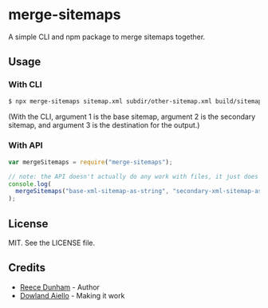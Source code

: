 # merge-sitemaps

A simple CLI and npm package to merge sitemaps together.

## Usage

### With CLI

```bash
$ npx merge-sitemaps sitemap.xml subdir/other-sitemap.xml build/sitemap.xml
```

(With the CLI, argument 1 is the base sitemap, argument 2 is the secondary sitemap, and argument 3 is the destination for the output.)

### With API

```js
var mergeSitemaps = require("merge-sitemaps");

// note: the API doesn't actually do any work with files, it just does the string manipulation and related stuff
console.log(
  mergeSitemaps("base-xml-sitemap-as-string", "secondary-xml-sitemap-as-string")
);
```

## License

MIT. See the LICENSE file.

## Credits

- [Reece Dunham](https://rdil.rocks) - Author
- [Dowland Aiello](https://github.com/dowlandaiello) - Making it work

